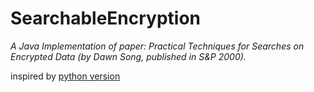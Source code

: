 # SearchableEncryption
*A Java Implementation of paper: Practical Techniques for Searches on Encrypted Data (by Dawn Song, published in S&P 2000).*

inspired by [python version](https://github.com/atulmahind/song-wagner-perrig) 
